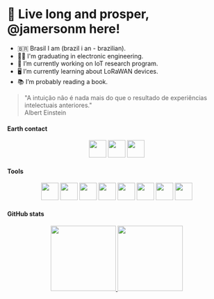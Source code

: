 # 🖖 Live long and prosper, @jamersonm here!
- 🇧🇷 Brasil I am (brazil i an - brazilian).
- 🧑‍🎓 I'm graduating in electronic engineering.  
- 🔭 I’m currently working on IoT research program.
- 🖥️ I’m currently learning about LoRaWAN devices.
- 📚 I’m probably reading a book.
> "A intuição não é nada mais do que o resultado de experiências intelectuais anteriores."  
>  Albert Einstein
#### Earth contact

<link rel="stylesheet" href="https://cdn.jsdelivr.net/gh/devicons/devicon@v2.15.1/devicon.min.css">
<p align="center">
  <a href="https://www.linkedin.com/in/jamerson-muniz-103a4b17a/"><img src="https://cdn.jsdelivr.net/gh/devicons/devicon/icons/linkedin/linkedin-original.svg" width="40" height="40"/></a>
  <a href="l1nq.com/jamerson-lattes"><img src="https://etcaeterahome.files.wordpress.com/2020/06/9e287-logo-lattes.png?w=300" width="40" height="40"/></a>
  <a href="jamersonm@alunos.utfpr.edu.br"><img src="http://www.utfpr.edu.br/icones/cabecalho/logo-utfpr/@@images/efcf9caf-6d29-4c24-8266-0b7366ea3a40.png" widht="40" height="40"/> </a>
</p>

#### Tools

<p align="center">
  <img src="https://cdn.jsdelivr.net/gh/devicons/devicon/icons/c/c-original.svg" widht="40" height="40"/>        
  <img src="https://cdn.jsdelivr.net/gh/devicons/devicon/icons/cplusplus/cplusplus-original.svg" widht="40" height="40"/> 
  <img src="https://cdn.jsdelivr.net/gh/devicons/devicon/icons/arduino/arduino-original.svg" widht="40" height="40"" />
  <img src="https://cdn.jsdelivr.net/gh/devicons/devicon/icons/vscode/vscode-original.svg" widht="40" height="40"/>
  <img src="https://cdn.jsdelivr.net/gh/devicons/devicon/icons/ubuntu/ubuntu-plain.svg" widht="40" height="40"/>
  <img src="https://cdn.jsdelivr.net/gh/devicons/devicon/icons/trello/trello-plain.svg" widht="40" height="40"/>
  <img src="https://aptinex.com/wp-content/uploads/2017/09/iot-lora-alliance-logo.svg.png" widht="40" height="40"/>
  <img src="https://upload.wikimedia.org/wikipedia/commons/thumb/1/13/LoRaWAN_Logo.svg/2560px-LoRaWAN_Logo.svg.png" widht="40" height="40"/>
</p>
          
#### GitHub stats
<p align="center">
<a href="https://github.com/jamersonm">
  <img height="150em" src="https://github-readme-stats-eight-theta.vercel.app/api?username=jamersonm&show_icons=true&theme=dracula&include_all_commits=true&count_private=true"/>
  <img height="150em" src="https://github-readme-stats-eight-theta.vercel.app/api/top-langs/?username=jamersonm&layout=compact&langs_count=8&theme=dracula"/>
</a>
</p>

<!---
jamersonm/jamersonm is a ✨ special ✨ repository because its `README.md` (this file) appears on your GitHub profile.
You can click the Preview link to take a look at your changes.
--->
